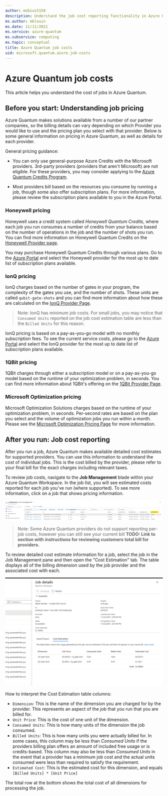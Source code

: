```yaml
---
author: mobius5150
description: Understand the job cost reporting functionality in Azure Quantum.
ms.author: mblouin
ms.date: 11/11/2021
ms.service: azure-quantum
ms.subservice: computing
ms.topic: conceptual
title: Azure Quantum job costs
uid: microsoft.quantum.azure.job-costs
---
```


# Azure Quantum job costs
This article helps you understand the cost of jobs in Azure Quantum. 

## Before you start: Understanding job pricing
Azure Quantum makes solutions available from a number of our partner companies, so the billing details can vary depending on which Provider you would like to use and the pricing plan you select with that provider. Below is some general information on pricing in Azure Quantum, as well as details for each provider.

General pricing guidance:

- You can only use general-purpose Azure Credits with the Microsoft providers. 3rd-party providers (providers that aren't Microsoft) are not eligible. For these providers, you may consider applying to the [Azure Quantum Credits Program](https://aka.ms/aq/credits).

- Most providers bill based on the resources you consume by running a job, though some also offer subscription plans. For more information, please review the subscription plans available to you in the Azure Portal.

### Honeywell pricing
Honeywell uses a credit system called *Honeywell Quantum Credits*, where each job you run consumes a number of credits from your balance based on the number of operations in the job and the number of shots you run. You can find more information on Honeywell Quantum Credits on the [Honeywell Provider page](xref:microsoft.quantum.providers.honeywell).

You may purchase Honeywell Quantum Credits through various plans. Go to the [Azure Portal](https://aka.ms/AQ/CreateWorkspace) and select the Honeywell provider for the most up to date list of subscription plans available.

### IonQ pricing
IonQ charges based on the number of gates in your program, the complexity of the gates you use, and the number of shots. These units are called `qubit-gate-shots` and you can find more information about how these are calculated on the [IonQ Provider Page](xref:microsoft.quantum.providers.ionq).

> Note: IonQ has minimum job costs. For small jobs, you may notice that `Consumed Units` reported on the job cost estimation table are less than the `Billed Units` for this reason.

IonQ pricing is based on a pay-as-you-go model with no monthly subscription fees. To see the current service costs, please go to the [Azure Portal](https://aka.ms/AQ/CreateWorkspace) and select the IonQ provider for the most up to date list of subscription plans available.

### 1QBit pricing
1QBit charges through either a subscription model or on a pay-as-you-go model based on the runtime of your optimization problem, in seconds. You can find more information about 1QBit's offering on the [1QBit Provider Page](xref:microsoft.quantum.providers.optimization.1qbit).

### Microsoft Optimization pricing
Microsoft Optimization Solutions charges based on the runtime of your optimization problem, in seconds. Per-second rates are based on the plan you select and the volume of optimization jobs you run within a month. Please see the [Microsoft Optimization Pricing Page](https://azure.microsoft.com/pricing/details/azure-quantum/) for more information.

## After you run: Job cost reporting
After you run a job, Azure Quantum makes available detailed cost estimates for supported providers. You can use this information to understand the cost of individual jobs. This is the cost billed by the provider, please refer to your final bill for the exact charges including relevant taxes.

To review job costs, navigate to the **Job Management** blade within your Azure Quantum Workspace. In the job list, you will see estimated costs reported for each job you've run (where supported). To see more information, click on a job that shows pricing information.

![The Job Management blade, with the Cost Estimate column highlighted](./media/job-costs/job-table-with-costs.png)

> Note: Some Azure Quantum providers do not support reporting per-job costs, however you can still see your current bill **TODO: Link to section with instructions for reviewing customers total bill for providers.**

To review detailed cost estimate information for a job, select the job in the Job Management pane and then open the "Cost Estimation" tab. The table displays all of the billing dimension used by the job provider and the associated cost with each.

![The Job Details pane for a quantum job, with the Cost Estimation tab selected](./media/job-costs/job-cost-details.png)

How to interpret the Cost Estimation table columns:
- `Dimension`: This is the name of the dimension you are charged for by the provider. This represents an aspect of the job that you run that you are billed for.
- `Unit Price`: This is the cost of one unit of the dimension.
- `Consumed Units`: This is how many units of the dimension the job consumed.
- `Billed Units`: This is how many units you were actually billed for. In some cases, this column may be less than _Consumed Units_ if the providers billing plan offers an amount of included free usage or is credits-based. This column may also be less than _Consumed Units_ in the event that a provider has a minimum job cost and the actual units consumed were less than required to satisfy the requirement.
- `Estimated Cost`: This is the estimated cost for this dimension, and equals `[Billed Units] * [Unit Price]`

The total row at the bottom shows the total cost of all dimensions for processing the job.